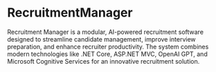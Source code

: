 # RecruitmentManager
Recruitment Manager is a modular, AI-powered recruitment software designed to streamline candidate management, improve interview preparation, and enhance recruiter productivity. The system combines modern technologies like .NET Core, ASP.NET MVC, OpenAI GPT, and Microsoft Cognitive Services for an innovative recruitment solution.
